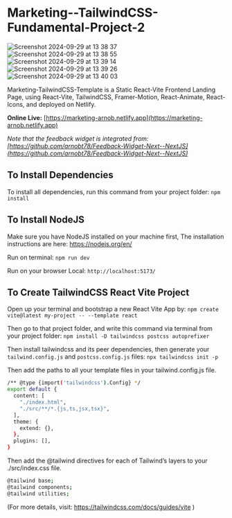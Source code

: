 # Marketing--TailwindCSS-Fundamental-Project-2

![Screenshot 2024-09-29 at 13 38 37](https://github.com/user-attachments/assets/b2278b37-2816-4221-bf54-c67b599ae35b) ![Screenshot 2024-09-29 at 13 38 55](https://github.com/user-attachments/assets/45aebcc2-afae-4de3-9dc6-0117bc919b0e) ![Screenshot 2024-09-29 at 13 39 14](https://github.com/user-attachments/assets/3070285b-ea27-472c-a673-2cea04e7c67e) ![Screenshot 2024-09-29 at 13 39 26](https://github.com/user-attachments/assets/d0f6fe8d-6dda-4b98-a82f-56789008d355) ![Screenshot 2024-09-29 at 13 40 03](https://github.com/user-attachments/assets/70048532-506c-4e1e-9e45-670c4fe5524f)

Marketing-TailwindCSS-Template is a Static React-Vite Frontend Landing Page, using React-Vite, TailwindCSS, Framer-Motion, React-Animate, React-Icons, and deployed on Netlify.

**Online Live:** [https://marketing-arnob.netlify.app](https://marketing-arnob.netlify.app)

_Note that the feedback widget is integrated from: [https://github.com/arnobt78/Feedback-Widget-Next--NextJS](https://github.com/arnobt78/Feedback-Widget-Next--NextJS)_

## To Install Dependencies

To install all dependencies, run this command from your project folder: `npm install`

## To Install NodeJS

Make sure you have NodeJS installed on your machine first, The installation instructions are here: <https://nodejs.org/en/>

Run on terminal: `npm run dev`

Run on your browser Local: `http://localhost:5173/`

## To Create TailwindCSS React Vite Project

Open up your terminal and bootstrap a new React Vite App by: `npm create vite@latest my-project -- --template react`

Then go to that project folder, and write this command via terminal from your project folder: `npm install -D tailwindcss postcss autoprefixer`

Then install tailwindcss and its peer dependencies, then generate your `tailwind.config.js` and `postcss.config.js` files: `npx tailwindcss init -p`

Then add the paths to all your template files in your tailwind.config.js file.

```sh
/** @type {import('tailwindcss').Config} */
export default {
  content: [
    "./index.html",
    "./src/**/*.{js,ts,jsx,tsx}",
  ],
  theme: {
    extend: {},
  },
  plugins: [],
}
```

Then add the @tailwind directives for each of Tailwind’s layers to your ./src/index.css file.

```sh
@tailwind base;
@tailwind components;
@tailwind utilities;
```

(For more details, visit: <https://tailwindcss.com/docs/guides/vite> )
